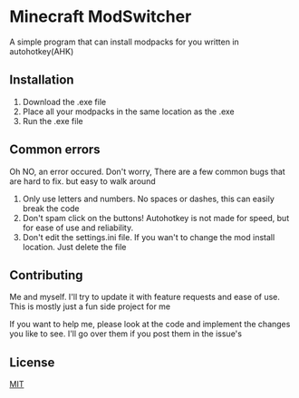 # Minecraft ModSwitcher

A simple program that can install modpacks for you written in autohotkey(AHK)

## Installation

1. Download the .exe file
2. Place all your modpacks in the same location as the .exe
3. Run the .exe file

## Common errors

Oh NO, an error occured. Don't worry, There are a few common bugs that are hard to fix.
but easy to walk around
1. Only use letters and numbers. No spaces or dashes, this can easily break the code
2. Don't spam click on the buttons! Autohotkey is not made for speed, but for ease of use and reliability.
3. Don't edit the settings.ini file. If you wan't to change the mod install location. Just delete the file 
## Contributing
Me and myself. I'll try to update it with feature requests and ease of use. This is mostly just a fun side project for me

If you want to help me, please look at the code and implement the changes you like to see. I'll go over them if you post them in the issue's

## License
[MIT](https://choosealicense.com/licenses/mit/)
